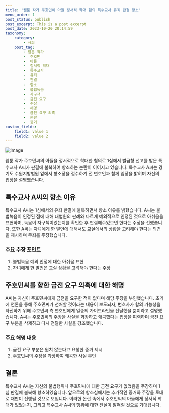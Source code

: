 ```yaml
---
title: '웹툰 작가 주호민씨 아들 정서적 학대 혐의 특수교사 유죄 판결 항소'
menu_order: 1
post_status: publish
post_excerpt: This is a post excerpt
post_date: 2023-10-20 20:14:59
taxonomy:
    category:
        - 사회
    post_tag:
        - 웹툰 작가
        -  주호민
        -  아들
        -  정서적 학대
        -  특수교사
        -  유죄
        -  판결
        -  항소
        -  불법녹음
        -  자구책
        -  금전 요구
        -  주장
        -  해명
        -  금전 요구 의혹
        -  논란
        -  증거
custom_fields:
    field1: value 1
    field2: value 2
---
```


![Image](https://imgnews.pstatic.net/image/005/2024/02/07/2024020623210435055_1707229264_0924343169_20240207040418971.jpg?type=w647)


웹툰 작가 주호민씨의 아들을 정서적으로 학대한 혐의로 1심에서 벌금형 선고를 받은 특수교사 A씨가 판결에 불복하여 항소하는 논란이 이어지고 있습니다. 특수교사 A씨는 경기도 수원지방법원 앞에서 항소장을 접수하기 전 변호인과 함께 입장을 밝히며 자신의 입장을 설명했습니다.

## 특수교사 A씨의 항소 이유
특수교사 A씨는 1심에서의 유죄 판결에 불복하면서 항소 이유를 밝혔습니다. A씨는 불법녹음이 인정된 점에 대해 대법원의 판례와 다르게 예외적으로 인정된 것으로 아쉬움을 표현하며, 녹음이 자구책이었는지를 확인한 후 판결해주었으면 한다는 주장을 전했습니다. 또한 A씨는 자녀에게 한 발언에 대해서도 교실에서의 상황을 고려해야 한다는 의견을 제시하며 무죄를 주장했습니다.

### 주요 주장 포인트
1. 불법녹음 예외 인정에 대한 아쉬움 표현
2. 자녀에게 한 발언은 교실 상황을 고려해야 한다는 주장

## 주호민씨를 향한 금전 요구 의혹에 대한 해명
A씨는 자신이 주호민씨에게 금전을 요구한 적이 없다며 해당 주장을 부인했습니다. 초기에 언론을 통해 주호민씨가 선처할 것이라는 내용이 보도되자, 변호사가 합의 가능성을 타진하기 위해 주호민씨 측 변호인에게 일종의 가이드라인을 전달했을 뿐이라고 설명했습니다. A씨는 주호민씨의 주장을 사실을 과장하고 왜곡했다는 입장을 피력하며 금전 요구 부분을 삭제하고 다시 전달한 사실을 강조했습니다.

### 주요 해명 내용
1. 금전 요구 부분은 원치 않는다고 요청한 증거 제시
2. 주호민씨의 주장을 과장하여 왜곡한 사실 부인

## 결론
특수교사 A씨는 자신의 불법행위나 주호민씨에 대한 금전 요구가 없었음을 주장하며 1심 판결에 불복해 항소하였습니다. 앞으로의 항소심에서는 추가적인 증거와 주장을 토대로 재판이 진행될 것으로 보입니다. 이러한 논란 속에서 주호민씨의 아들에게 정서적 학대가 있었는지, 그리고 특수교사 A씨의 행위에 대한 진실이 밝혀질 것으로 기대됩니다.
